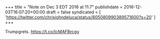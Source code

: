 +++
title = "Note on Dec 3 EDT 2016 at 11:7"
publishdate = 2016-12-03T16:07:20+00:00
draft = false
syndicated = [ 'https://twitter.com/chrisjohndeluca/status/805080990389571600?s=20' ]
+++

Trumpgrets. https://t.co/IcMAFBrcgy
